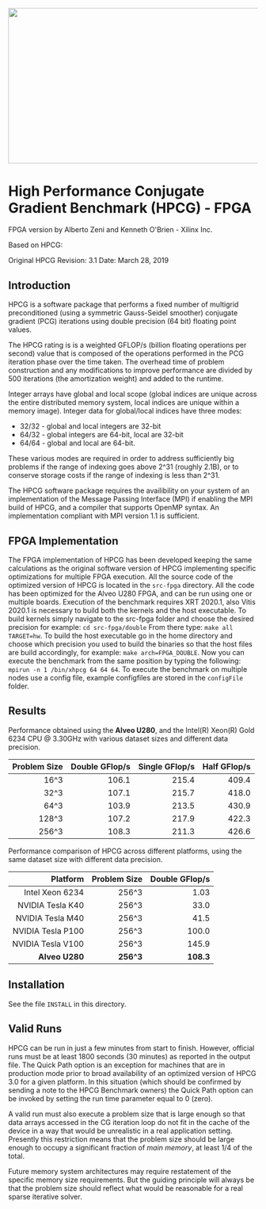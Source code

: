 <p align="center">
  <img width="600" height="313.5" src="https://gitenterprise.xilinx.com/albertoz/hpcg_fpga/blob/master/media/xilinx.jpg">
</p>

# High Performance Conjugate Gradient Benchmark (HPCG) - FPGA #


FPGA version by Alberto Zeni and Kenneth O'Brien - Xilinx Inc.

Based on HPCG:

Original HPCG Revision: 3.1 Date: March 28, 2019

## Introduction ##

HPCG is a software package that performs a fixed number of multigrid preconditioned
(using a symmetric Gauss-Seidel smoother) conjugate gradient (PCG) iterations using double
precision (64 bit) floating point values.

The HPCG rating is is a weighted GFLOP/s (billion floating operations per second) value
that is composed of the operations performed in the PCG iteration phase over
the time taken.  The overhead time of problem construction and any modifications to improve
performance are divided by 500 iterations (the amortization weight) and added to the runtime.

Integer arrays have global and local
scope (global indices are unique across the entire distributed memory system,
local indices are unique within a memory image).  Integer data for global/local
indices have three modes:

* 32/32 - global and local integers are 32-bit
* 64/32 - global integers are 64-bit, local are 32-bit
* 64/64 - global and local are 64-bit.

These various modes are required in order to address sufficiently big problems
if the range of indexing goes above 2^31 (roughly 2.1B), or to conserve storage
costs if the range of indexing is less than 2^31.

The  HPCG  software  package requires the availibility on your system of an
implementation of the  Message Passing Interface (MPI) if enabling the MPI
build of HPCG, and a compiler that supports OpenMP syntax. An implementation
compliant with MPI version 1.1 is sufficient.

## FPGA Implementation ##

The FPGA implementation of HPCG has been developed keeping the same calculations as 
the original software version of HPCG implementing specific optimizations for multiple FPGA execution.
All the source code of the optimized version of HPCG is located in the `src-fpga` directory.
All the code has been optimized for the Alveo U280 FPGA, and can be run using one or multiple boards.
Execution of the benchmark requires XRT 2020.1, also Vitis 2020.1 is necessary to build both the kernels
and the host executable. 
To build kernels simply navigate to the src-fpga folder and choose the desired precision for example:
`cd src-fpga/double`
From there type: `make all TARGET=hw`.
To build the host executable go in the home directory and choose which precision you used to build the binaries so 
that the host files are build accordingly, for example: `make arch=FPGA_DOUBLE`.
Now you can execute the benchmark from the same position by typing the following: `mpirun -n 1 /bin/xhpcg 64 64 64`.
To execute the benchmark on multiple nodes use a config file, example configfiles are stored in the `configFile` folder.   

## Results ##

Performance obtained using the **Alveo U280**, and the Intel(R) Xeon(R) Gold 6234 CPU @ 3.30GHz with various dataset sizes and different data precision.

| Problem Size 	| Double GFlop/s 	| Single GFlop/s 	| Half GFlop/s 		|
|----------:	|---------------:	|---------------:	|-----------------:	|
|   16^3  		|   106.1			|   215.4 			|	409.4		 	|
|   32^3  		|   107.1			|   215.7 			|	418.0		 	|
|   64^3  		|   103.9			|   213.5 			|	430.9		 	|
|   128^3  		|   107.2			|   217.9			|	422.3		 	|
|   256^3  		|   108.3			|   211.3		 	|	426.6		 	|


Performance comparison of HPCG across different platforms, using the same dataset size with different data precision.

| Platform 				| Problem Size 	| Double GFlop/s 	|
|------------------:	|----------:	|---------------:	|
|   Intel Xeon 6234		|   256^3  		|   1.03			|
|   NVIDIA Tesla K40 	|   256^3 		|   33.0			|
|  	NVIDIA Tesla M40	|   256^3 		|   41.5			|
|  	NVIDIA Tesla P100	|   256^3  		|   100.0			|
|  	NVIDIA Tesla V100	|   256^3  		|   145.9			|
|  **Alveo U280**		|   **256^3**	|   **108.3**		|


## Installation ##

See the file `INSTALL` in this directory.

## Valid Runs ##

HPCG can be run in just a few minutes from start to finish.  However, official
runs must be at least 1800 seconds (30 minutes) as reported in the output file.
The Quick Path option is an exception for machines that are in production mode
prior to broad availability of an optimized version of HPCG 3.0 for a given platform.
In this situation (which should be confirmed by sending a note to the HPCG Benchmark
owners) the Quick Path option can be invoked by setting the run time parameter equal
to 0 (zero).

A valid run must also execute a problem size that is large enough so that data
arrays accessed in the CG iteration loop do not fit in the cache of the device
in a way that would be unrealistic in a real application setting.  Presently this
restriction means that the problem size should be large enough to occupy a
significant fraction of *main memory*, at least 1/4 of the total.

Future memory system architectures may require restatement of the specific memory
size requirements.  But the guiding principle will always be that the problem
size should reflect what would be reasonable for a real sparse iterative solver.
